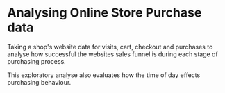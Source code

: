 # Analysing Online Store Purchase data 

Taking a shop's website data for visits, cart, checkout and purchases to analyse how successful the websites sales funnel is during each stage of purchasing process. 

This exploratory analyse also evaluates how the time of day effects purchasing behaviour. 
